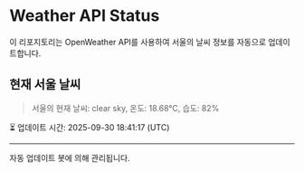 
# Weather API Status

이 리포지토리는 OpenWeather API를 사용하여 서울의 날씨 정보를 자동으로 업데이트합니다.

## 현재 서울 날씨
> 서울의 현재 날씨: clear sky, 온도: 18.68°C, 습도: 82%

⏳ 업데이트 시간: 2025-09-30 18:41:17 (UTC)

---
자동 업데이트 봇에 의해 관리됩니다.
